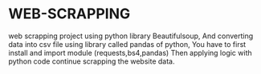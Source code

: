 # WEB-SCRAPPING
web scrapping project using python library Beautifulsoup,
And converting data into csv file using library called pandas of python,
You have to first install and import module (requests,bs4,pandas)
Then applying logic with python code continue scrapping the website data.

